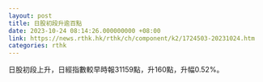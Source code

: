 ```yaml
---
layout: post
title: 日股初段升逾百點
date: 2023-10-24 08:14:26.000000000 +08:00
link: https://news.rthk.hk/rthk/ch/component/k2/1724503-20231024.htm
categories: rthk
---
```


日股初段上升，日經指數較早時報31159點，升160點，升幅0.52%。
